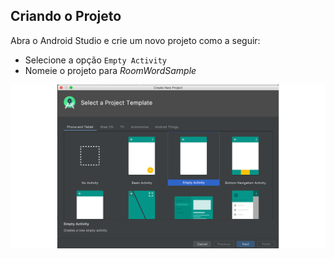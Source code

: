 ## Criando o Projeto
Abra o Android Studio e crie um novo projeto como a seguir: 

* Selecione a opção `Empty Activity` 
* Nomeie o projeto para *RoomWordSample*

![Prompt de Criação do Projeto](https://raw.githubusercontent.com/eduardowgmendes/android-studies/master/images/app-creating-prompt.png)
